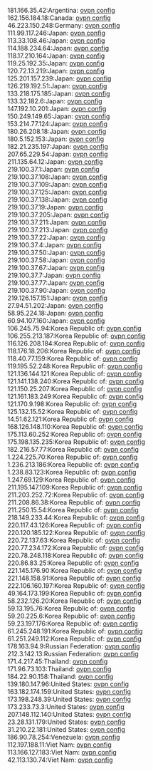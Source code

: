 181.166.35.42:Argentina: [ovpn config](vpn/181_166_35_42.ovpn)  
162.156.184.18:Canada: [ovpn config](vpn/162_156_184_18.ovpn)  
46.223.150.248:Germany: [ovpn config](vpn/46_223_150_248.ovpn)  
111.99.117.246:Japan: [ovpn config](vpn/111_99_117_246.ovpn)  
113.33.108.46:Japan: [ovpn config](vpn/113_33_108_46.ovpn)  
114.188.234.64:Japan: [ovpn config](vpn/114_188_234_64.ovpn)  
118.17.210.164:Japan: [ovpn config](vpn/118_17_210_164.ovpn)  
119.25.192.35:Japan: [ovpn config](vpn/119_25_192_35.ovpn)  
120.72.13.219:Japan: [ovpn config](vpn/120_72_13_219.ovpn)  
125.201.157.239:Japan: [ovpn config](vpn/125_201_157_239.ovpn)  
126.219.192.51:Japan: [ovpn config](vpn/126_219_192_51.ovpn)  
133.218.175.185:Japan: [ovpn config](vpn/133_218_175_185.ovpn)  
133.32.182.6:Japan: [ovpn config](vpn/133_32_182_6.ovpn)  
147.192.10.201:Japan: [ovpn config](vpn/147_192_10_201.ovpn)  
150.249.149.65:Japan: [ovpn config](vpn/150_249_149_65.ovpn)  
153.214.77.124:Japan: [ovpn config](vpn/153_214_77_124.ovpn)  
180.26.208.18:Japan: [ovpn config](vpn/180_26_208_18.ovpn)  
180.5.152.153:Japan: [ovpn config](vpn/180_5_152_153.ovpn)  
182.21.235.197:Japan: [ovpn config](vpn/182_21_235_197.ovpn)  
207.65.229.54:Japan: [ovpn config](vpn/207_65_229_54.ovpn)  
211.135.64.12:Japan: [ovpn config](vpn/211_135_64_12.ovpn)  
219.100.37.1:Japan: [ovpn config](vpn/219_100_37_1.ovpn)  
219.100.37.108:Japan: [ovpn config](vpn/219_100_37_108.ovpn)  
219.100.37.109:Japan: [ovpn config](vpn/219_100_37_109.ovpn)  
219.100.37.125:Japan: [ovpn config](vpn/219_100_37_125.ovpn)  
219.100.37.138:Japan: [ovpn config](vpn/219_100_37_138.ovpn)  
219.100.37.19:Japan: [ovpn config](vpn/219_100_37_19.ovpn)  
219.100.37.205:Japan: [ovpn config](vpn/219_100_37_205.ovpn)  
219.100.37.211:Japan: [ovpn config](vpn/219_100_37_211.ovpn)  
219.100.37.213:Japan: [ovpn config](vpn/219_100_37_213.ovpn)  
219.100.37.22:Japan: [ovpn config](vpn/219_100_37_22.ovpn)  
219.100.37.4:Japan: [ovpn config](vpn/219_100_37_4.ovpn)  
219.100.37.50:Japan: [ovpn config](vpn/219_100_37_50.ovpn)  
219.100.37.58:Japan: [ovpn config](vpn/219_100_37_58.ovpn)  
219.100.37.67:Japan: [ovpn config](vpn/219_100_37_67.ovpn)  
219.100.37.7:Japan: [ovpn config](vpn/219_100_37_7.ovpn)  
219.100.37.77:Japan: [ovpn config](vpn/219_100_37_77.ovpn)  
219.100.37.90:Japan: [ovpn config](vpn/219_100_37_90.ovpn)  
219.126.157.151:Japan: [ovpn config](vpn/219_126_157_151.ovpn)  
27.94.51.202:Japan: [ovpn config](vpn/27_94_51_202.ovpn)  
58.95.224.18:Japan: [ovpn config](vpn/58_95_224_18.ovpn)  
60.94.107.160:Japan: [ovpn config](vpn/60_94_107_160.ovpn)  
106.245.75.94:Korea Republic of: [ovpn config](vpn/106_245_75_94.ovpn)  
106.255.213.187:Korea Republic of: [ovpn config](vpn/106_255_213_187.ovpn)  
116.126.208.184:Korea Republic of: [ovpn config](vpn/116_126_208_184.ovpn)  
118.176.18.206:Korea Republic of: [ovpn config](vpn/118_176_18_206.ovpn)  
118.40.77.159:Korea Republic of: [ovpn config](vpn/118_40_77_159.ovpn)  
119.195.52.248:Korea Republic of: [ovpn config](vpn/119_195_52_248.ovpn)  
121.136.144.121:Korea Republic of: [ovpn config](vpn/121_136_144_121.ovpn)  
121.141.138.240:Korea Republic of: [ovpn config](vpn/121_141_138_240.ovpn)  
121.150.25.207:Korea Republic of: [ovpn config](vpn/121_150_25_207.ovpn)  
121.161.183.249:Korea Republic of: [ovpn config](vpn/121_161_183_249.ovpn)  
121.170.9.198:Korea Republic of: [ovpn config](vpn/121_170_9_198.ovpn)  
125.132.15.52:Korea Republic of: [ovpn config](vpn/125_132_15_52.ovpn)  
14.51.62.121:Korea Republic of: [ovpn config](vpn/14_51_62_121.ovpn)  
168.126.148.110:Korea Republic of: [ovpn config](vpn/168_126_148_110.ovpn)  
175.113.60.252:Korea Republic of: [ovpn config](vpn/175_113_60_252.ovpn)  
175.198.135.235:Korea Republic of: [ovpn config](vpn/175_198_135_235.ovpn)  
182.216.57.77:Korea Republic of: [ovpn config](vpn/182_216_57_77.ovpn)  
1.224.225.70:Korea Republic of: [ovpn config](vpn/1_224_225_70.ovpn)  
1.236.213.186:Korea Republic of: [ovpn config](vpn/1_236_213_186.ovpn)  
1.238.83.123:Korea Republic of: [ovpn config](vpn/1_238_83_123.ovpn)  
1.247.69.129:Korea Republic of: [ovpn config](vpn/1_247_69_129.ovpn)  
211.195.147.109:Korea Republic of: [ovpn config](vpn/211_195_147_109.ovpn)  
211.203.252.72:Korea Republic of: [ovpn config](vpn/211_203_252_72.ovpn)  
211.208.86.38:Korea Republic of: [ovpn config](vpn/211_208_86_38.ovpn)  
211.250.15.54:Korea Republic of: [ovpn config](vpn/211_250_15_54.ovpn)  
218.149.233.44:Korea Republic of: [ovpn config](vpn/218_149_233_44.ovpn)  
220.117.43.126:Korea Republic of: [ovpn config](vpn/220_117_43_126.ovpn)  
220.120.185.122:Korea Republic of: [ovpn config](vpn/220_120_185_122.ovpn)  
220.72.137.63:Korea Republic of: [ovpn config](vpn/220_72_137_63.ovpn)  
220.77.234.172:Korea Republic of: [ovpn config](vpn/220_77_234_172.ovpn)  
220.78.248.118:Korea Republic of: [ovpn config](vpn/220_78_248_118.ovpn)  
220.86.83.25:Korea Republic of: [ovpn config](vpn/220_86_83_25.ovpn)  
221.145.176.90:Korea Republic of: [ovpn config](vpn/221_145_176_90.ovpn)  
221.148.158.91:Korea Republic of: [ovpn config](vpn/221_148_158_91.ovpn)  
222.106.160.197:Korea Republic of: [ovpn config](vpn/222_106_160_197.ovpn)  
49.164.173.199:Korea Republic of: [ovpn config](vpn/49_164_173_199.ovpn)  
58.232.126.20:Korea Republic of: [ovpn config](vpn/58_232_126_20.ovpn)  
59.13.195.76:Korea Republic of: [ovpn config](vpn/59_13_195_76.ovpn)  
59.20.225.6:Korea Republic of: [ovpn config](vpn/59_20_225_6.ovpn)  
59.23.197.176:Korea Republic of: [ovpn config](vpn/59_23_197_176.ovpn)  
61.245.248.191:Korea Republic of: [ovpn config](vpn/61_245_248_191.ovpn)  
61.251.249.112:Korea Republic of: [ovpn config](vpn/61_251_249_112.ovpn)  
178.163.94.9:Russian Federation: [ovpn config](vpn/178_163_94_9.ovpn)  
212.3.142.13:Russian Federation: [ovpn config](vpn/212_3_142_13.ovpn)  
171.4.217.45:Thailand: [ovpn config](vpn/171_4_217_45.ovpn)  
171.96.73.103:Thailand: [ovpn config](vpn/171_96_73_103.ovpn)  
184.22.90.158:Thailand: [ovpn config](vpn/184_22_90_158.ovpn)  
139.180.147.96:United States: [ovpn config](vpn/139_180_147_96.ovpn)  
163.182.174.159:United States: [ovpn config](vpn/163_182_174_159.ovpn)  
173.198.248.39:United States: [ovpn config](vpn/173_198_248_39.ovpn)  
173.233.73.3:United States: [ovpn config](vpn/173_233_73_3.ovpn)  
207.148.112.140:United States: [ovpn config](vpn/207_148_112_140.ovpn)  
23.28.131.179:United States: [ovpn config](vpn/23_28_131_179.ovpn)  
31.210.22.181:United States: [ovpn config](vpn/31_210_22_181.ovpn)  
186.90.78.254:Venezuela: [ovpn config](vpn/186_90_78_254.ovpn)  
112.197.188.11:Viet Nam: [ovpn config](vpn/112_197_188_11.ovpn)  
113.166.127.183:Viet Nam: [ovpn config](vpn/113_166_127_183.ovpn)  
42.113.130.74:Viet Nam: [ovpn config](vpn/42_113_130_74.ovpn)  
